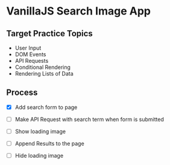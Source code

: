 # VanillaJS Search Image App
## Target Practice Topics
* User Input
* DOM Events
* API Requests
* Conditional Rendering
* Rendering Lists of Data
## Process
* [x] Add search form to page
* [ ] Make API Request with search term when form is submitted
* [ ] Show loading image
* [ ] Append Results to the page
* [ ] Hide loading image

